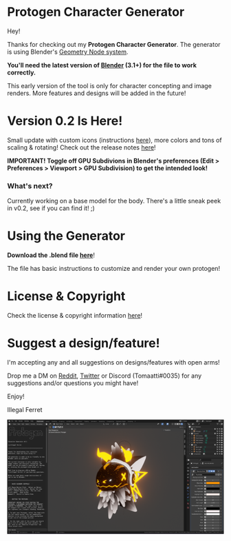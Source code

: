 # Protogen Character Generator

Hey! 

Thanks for checking out my **Protogen Character Generator**. The generator is using Blender's [Geometry Node system](https://docs.blender.org/manual/en/latest/modeling/geometry_nodes/index.html). 

**You'll need the latest version of [Blender](https://www.blender.org/download/) (3.1+) for the file to work correctly.**

This early version of the tool is only for character concepting and image renders. More features and designs will be added in the future!

# Version 0.2 Is Here!
Small update with custom icons (instructions [here](https://github.com/illegal-ferret/protogen-generator/wiki/How-To)), more colors and tons of scaling & rotating!
Check out the release notes [here](https://github.com/illegal-ferret/protogen-generator/wiki/Release-Notes)!

**IMPORTANT! Toggle off GPU Subdivions in Blender's preferences (Edit > Preferences > Viewport > GPU Subdivision) to get the intended look!**



### What's next?

Currently working on a base model for the body. There's a little sneak peek in v0.2, see if you can find it! ;)

# Using the Generator

**Download the .blend file [here](https://github.com/illegal-ferret/protogen-generator/raw/main/generator/proto_generator_0.2.blend)**!

The file has basic instructions to customize and render your own protogen!

# License & Copyright

Check the license & copyright information [here](https://github.com/illegal-ferret/protogen-generator/wiki/License-&-Copyright)!

# Suggest a design/feature!

I'm accepting any and all suggestions on designs/features with open arms! 

Drop me a DM on [Reddit](https://www.reddit.com/user/illegal-ferret/), [Twitter](https://twitter.com/illegal_ferret) or Discord (Tomaatti#0035) for any suggestions and/or questions you might have!

Enjoy!

Illegal Ferret


![proot](/media/ui.png)
